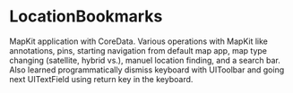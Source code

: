 # LocationBookmarks
MapKit application with CoreData. Various operations with MapKit like annotations, pins, starting navigation from default map app, map type changing (satellite, hybrid vs.), manuel location finding, and a search bar. Also learned programmatically dismiss keyboard with UIToolbar and going next UITextField using return key in the keyboard.
